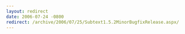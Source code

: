 ```yaml
---
layout: redirect
date: 2006-07-24 -0800
redirect: /archive/2006/07/25/Subtext1.5.2MinorBugfixRelease.aspx/
---
```

